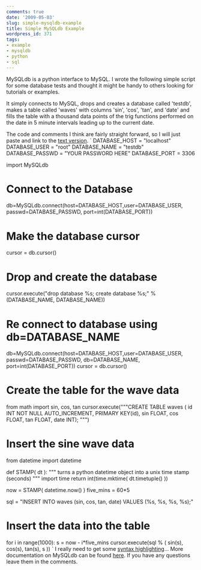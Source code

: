 ```yaml
---
comments: true
date: '2009-05-03'
slug: simple-mysqldb-example
title: Simple MySQLdb Example
wordpress_id: 371
tags:
- example
- mysqldb
- python
- sql
---
```


MySQLdb is a python interface to MySQL.  I wrote the following simple script for some database tests and thought it might be handy to others looking for tutorials or examples.

It simply connects to MySQL, drops and creates a database called 'testdb', makes a table called 'waves' with columns 'sin', 'cos', 'tan', and 'date' and fills the table with a thousand data points of the trig functions performed on the date in 5 minute intervals leading up to the current date.

The code and comments I think are fairly straight forward, so I will just paste and link to the [text version](http://dpaste.com/hold/40714/).
`
DATABASE_HOST = "localhost"
DATABASE_USER = "root"
DATABASE_NAME = "testdb"
DATABASE_PASSWD = "YOUR PASSWORD HERE"
DATABASE_PORT = 3306

import MySQLdb

# Connect to the Database
db=MySQLdb.connect(host=DATABASE_HOST,user=DATABASE_USER,
 passwd=DATABASE_PASSWD, port=int(DATABASE_PORT))

# Make the database cursor
cursor = db.cursor()

# Drop and create the database
cursor.execute("drop database %s; create database %s;" % (DATABASE_NAME, DATABASE_NAME))

# Re connect to database using db=DATABASE_NAME
db=MySQLdb.connect(host=DATABASE_HOST,user=DATABASE_USER,
 passwd=DATABASE_PASSWD, db=DATABASE_NAME, port=int(DATABASE_PORT))
cursor = db.cursor()

# Create the table for the wave data
from math import sin, cos, tan
cursor.execute("""CREATE TABLE waves (
id INT NOT NULL AUTO_INCREMENT,
PRIMARY KEY(id),
sin FLOAT,
cos FLOAT,
tan FLOAT,
date INT);
""")

# Insert the sine wave data
from datetime import datetime

def STAMP( dt ):
 """ turns a python datetime object into a unix time stamp (seconds) """
 import time
 return int(time.mktime( dt.timetuple() ))

now = STAMP( datetime.now() )
five_mins = 60*5

sql = "INSERT INTO waves (sin, cos, tan, date) VALUES (%s, %s, %s, %s);"

# Insert the data into the table
for i in range(1000):
 s = now - i*five_mins
 cursor.execute(sql % ( sin(s), cos(s), tan(s), s ))
`
I really need to get some [syntax highlighting](http://dpaste.com/hold/40714/)...  More documentation on MySQLdb can be found [here](http://mysql-python.sourceforge.net/MySQLdb.html).  If you have any questions leave them in the comments.

